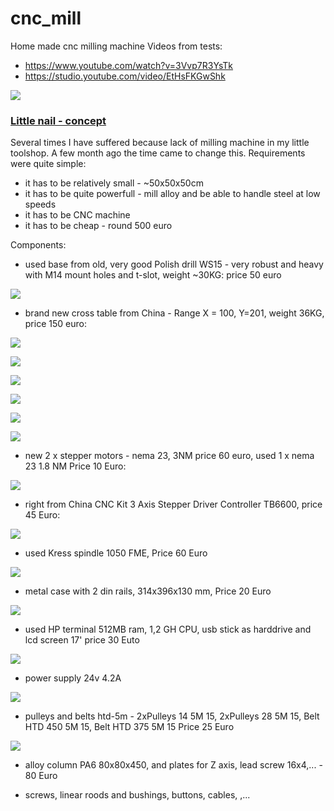 # cnc_mill
Home made cnc milling machine
Videos from tests:

- https://www.youtube.com/watch?v=3Vvp7R3YsTk
- https://studio.youtube.com/video/EtHsFKGwShk

[![](https://markdown-videos-api.jorgenkh.no/www.youtube.com/watch?v=EtHsFKGwShk)](www.youtube.com/watch?v=EtHsFKGwShk)

### [Little nail - concept](https://little-nail.blogspot.com/2015/08/little-nail-concept.html)

Several times I have suffered because lack of milling machine in my little toolshop. A few month ago the time came to change this. Requirements were quite simple:  
- it has to be relatively small - ~50x50x50cm  
- it has to be quite powerfull - mill alloy and be able to handle steel at low speeds  
- it has to be CNC machine  
- it has to be cheap - round 500 euro  
  
Components:  
  
- used base from old, very good Polish drill WS15 - very robust and heavy with M14 mount holes and t-slot, weight ~30KG: price 50 euro  
  

[![](https://blogger.googleusercontent.com/img/b/R29vZ2xl/AVvXsEhzM-Y2v5iljNB-lXq6JpANpPdyPnDjSfHMRZhPvWzM_EYJ_TI-4OMtsCtP_KevsxTiadu1XbxZZOIkiTRf6KQ5dlDcj6X60xH5hmngHErP7lPRM_fOfpkyKgBqKE709n_Aq5z-44giM3lI/s1600/base.jpg)](https://blogger.googleusercontent.com/img/b/R29vZ2xl/AVvXsEhzM-Y2v5iljNB-lXq6JpANpPdyPnDjSfHMRZhPvWzM_EYJ_TI-4OMtsCtP_KevsxTiadu1XbxZZOIkiTRf6KQ5dlDcj6X60xH5hmngHErP7lPRM_fOfpkyKgBqKE709n_Aq5z-44giM3lI/s1600/base.jpg)

  
  
  
  
  
  
  
  
  
  
  
  
  
- brand new cross table from China - Range X = 100, Y=201, weight 36KG, price 150 euro:  
  
  

[![](https://blogger.googleusercontent.com/img/b/R29vZ2xl/AVvXsEjsB3_Gzp5sePn2zpbzM8n6_HbS7JnRCiSkHlQY5jH8KeiGQr-MuLt3arm3jjhz88fxM5cQBnva5-Jc_7t4bOL9sltiYVK2zHyvWuoThl0DPrW18_oxo_deQBM6MC5C7FusE5Mrx4mFfQ4o/s320/stk_495x165_zdjwym_1.jpg)](https://blogger.googleusercontent.com/img/b/R29vZ2xl/AVvXsEjsB3_Gzp5sePn2zpbzM8n6_HbS7JnRCiSkHlQY5jH8KeiGQr-MuLt3arm3jjhz88fxM5cQBnva5-Jc_7t4bOL9sltiYVK2zHyvWuoThl0DPrW18_oxo_deQBM6MC5C7FusE5Mrx4mFfQ4o/s1600/stk_495x165_zdjwym_1.jpg)

  

[![](https://blogger.googleusercontent.com/img/b/R29vZ2xl/AVvXsEg5LIZkaw79CDvRwDjrz-E8PE_tM3quAHnNuYe3VESAS7WIoPCJLr3O8hg02YQ17YcuHPrGp0IKHkwfwCTFKrChX9G8vwcvs7F8J9K0PNzlY6OwPsJOX8L1Sefc2BkHr1TzaWdUA0hNZyQ4/s200/stk_495x165_zdjwym_2.jpg)](https://blogger.googleusercontent.com/img/b/R29vZ2xl/AVvXsEg5LIZkaw79CDvRwDjrz-E8PE_tM3quAHnNuYe3VESAS7WIoPCJLr3O8hg02YQ17YcuHPrGp0IKHkwfwCTFKrChX9G8vwcvs7F8J9K0PNzlY6OwPsJOX8L1Sefc2BkHr1TzaWdUA0hNZyQ4/s1600/stk_495x165_zdjwym_2.jpg)

  

[![](https://blogger.googleusercontent.com/img/b/R29vZ2xl/AVvXsEhtpFoysjoCSJKixv9otpLxhkgtG17cRnQREMlZgow6nmztQ1b0cdIo2-SNnLK05fvQSKbN7KhRis-l29fbTjsk2FYNNDEsBggL2pdmiVCBWs8W5g7Wu_9mkklk38pO5nPa36t3_RmTkeKW/s320/stk_495x165_zdjwym_3.jpg)](https://blogger.googleusercontent.com/img/b/R29vZ2xl/AVvXsEhtpFoysjoCSJKixv9otpLxhkgtG17cRnQREMlZgow6nmztQ1b0cdIo2-SNnLK05fvQSKbN7KhRis-l29fbTjsk2FYNNDEsBggL2pdmiVCBWs8W5g7Wu_9mkklk38pO5nPa36t3_RmTkeKW/s1600/stk_495x165_zdjwym_3.jpg)

  

[![](https://blogger.googleusercontent.com/img/b/R29vZ2xl/AVvXsEjUKlpApuoNQE1g7f3nsbkNq9vIVg4d3Vm9zikMbJmwnGCgXwauNwQ1JSf9R95GNGoiljSXll-UoW91R_WK_QZi883wUSLF9habdYRG63iONWCUzMsm_zeI72BJ5J7cyAjrwVHWWeWW_C9F/s320/stk_495x165_zdjwym_4.jpg)](https://blogger.googleusercontent.com/img/b/R29vZ2xl/AVvXsEjUKlpApuoNQE1g7f3nsbkNq9vIVg4d3Vm9zikMbJmwnGCgXwauNwQ1JSf9R95GNGoiljSXll-UoW91R_WK_QZi883wUSLF9habdYRG63iONWCUzMsm_zeI72BJ5J7cyAjrwVHWWeWW_C9F/s1600/stk_495x165_zdjwym_4.jpg)

  

[![](https://blogger.googleusercontent.com/img/b/R29vZ2xl/AVvXsEiLwbLohofxv8eTYzFQA5OtNKvuEto3LhmnyLw-OW3eHF9trq80g1CKI9665z3rP5esmJpcLyIWYeZuqvI3Tr17JxsloGR3jdWpDUAfLcw6uKYsx1DkyDFJG7YlllEf6BQyaUVaStWp0gp9/s320/stk_495x165_zdjwym_5.jpg)](https://blogger.googleusercontent.com/img/b/R29vZ2xl/AVvXsEiLwbLohofxv8eTYzFQA5OtNKvuEto3LhmnyLw-OW3eHF9trq80g1CKI9665z3rP5esmJpcLyIWYeZuqvI3Tr17JxsloGR3jdWpDUAfLcw6uKYsx1DkyDFJG7YlllEf6BQyaUVaStWp0gp9/s1600/stk_495x165_zdjwym_5.jpg)

  

[![](https://blogger.googleusercontent.com/img/b/R29vZ2xl/AVvXsEhNM9bICLXWY0vtRQhWoq4UNNjFYOGGpb5IayyphcS1KVbZLbs_9r4dpoJHdQEtuCImyyVvPa54Qt_Z_jUEX4FUR4c-SQdYPlSjzcE-QD6yl2bxkR34z07JlixFoV1XYUDiXHdllDSa2F5x/s320/stk_495x165_zdjwym_6.jpg)](https://blogger.googleusercontent.com/img/b/R29vZ2xl/AVvXsEhNM9bICLXWY0vtRQhWoq4UNNjFYOGGpb5IayyphcS1KVbZLbs_9r4dpoJHdQEtuCImyyVvPa54Qt_Z_jUEX4FUR4c-SQdYPlSjzcE-QD6yl2bxkR34z07JlixFoV1XYUDiXHdllDSa2F5x/s1600/stk_495x165_zdjwym_6.jpg)

  

  
- new 2 x stepper motors - nema 23, 3NM price 60 euro, used 1 x nema 23 1.8 NM Price 10 Euro:  
  

[![](https://blogger.googleusercontent.com/img/b/R29vZ2xl/AVvXsEjagdVPV0fbGEPd1JrfLWdFbWg2Yor6_e_X-Vy4ve42EbKpb2b33AVZQxedjLykOZxVKdykNSQsA5yjDz4aahAEJ14JXpdmzuU0wlUpti1gHT11GCSLRiOhMBaVSqmv98aFWcEn149GZvo9/s320/steppers.jpg)](https://blogger.googleusercontent.com/img/b/R29vZ2xl/AVvXsEjagdVPV0fbGEPd1JrfLWdFbWg2Yor6_e_X-Vy4ve42EbKpb2b33AVZQxedjLykOZxVKdykNSQsA5yjDz4aahAEJ14JXpdmzuU0wlUpti1gHT11GCSLRiOhMBaVSqmv98aFWcEn149GZvo9/s1600/steppers.jpg)

  
  
- right from China CNC Kit 3 Axis Stepper Driver Controller TB6600, price 45 Euro:  
  

[![](https://blogger.googleusercontent.com/img/b/R29vZ2xl/AVvXsEi6oIuHNWMAPv-AGSC_bSRN36MwpI1jxgqOJk3fenv4Rl_sLKneKk0yVnlwnwWBafadfUAIaJN3gSW7_06kQ9VhxqHgayPU3xxysRYnspll3O0oAthqgdwammorS9BRxz4NUbgWKBnVP0yq/s1600/CNC-Kit-3-Axis-Stepper-Driver-Controller-TB6600-5A-Stepping-Motor-Driver-Board-Aluminum-Box-with.jpg_220x220.jpg)](https://blogger.googleusercontent.com/img/b/R29vZ2xl/AVvXsEi6oIuHNWMAPv-AGSC_bSRN36MwpI1jxgqOJk3fenv4Rl_sLKneKk0yVnlwnwWBafadfUAIaJN3gSW7_06kQ9VhxqHgayPU3xxysRYnspll3O0oAthqgdwammorS9BRxz4NUbgWKBnVP0yq/s1600/CNC-Kit-3-Axis-Stepper-Driver-Controller-TB6600-5A-Stepping-Motor-Driver-Board-Aluminum-Box-with.jpg_220x220.jpg)

  
  
  
- used Kress spindle 1050 FME, Price 60 Euro  

[![](https://blogger.googleusercontent.com/img/b/R29vZ2xl/AVvXsEgv-72jybcY_598I-06_rzsFb5reQ1cRxFmLcT3nX_GMMaAWGKFyPNxKZIVNrkp4LEPwuN8oRox8IvjC3KNg51N8BTIlErUQhUyPrPqqJYUG_5YF8w0CZH6FWae2WVbkRjg4iadBhUahfPi/s320/kress.jpg)](https://blogger.googleusercontent.com/img/b/R29vZ2xl/AVvXsEgv-72jybcY_598I-06_rzsFb5reQ1cRxFmLcT3nX_GMMaAWGKFyPNxKZIVNrkp4LEPwuN8oRox8IvjC3KNg51N8BTIlErUQhUyPrPqqJYUG_5YF8w0CZH6FWae2WVbkRjg4iadBhUahfPi/s1600/kress.jpg)

  
  
- metal case with 2 din rails, 314x396x130 mm, Price 20 Euro  
  

[![](https://blogger.googleusercontent.com/img/b/R29vZ2xl/AVvXsEhO5No7yggSmiScdZGXo9kTjVdq5G0qMQaTrhU_XXzl4CStXaW1qtn8pobNz3vIf5NMzN-UfzdoM4sqjDBE1Z-If0Au2WImSMtWWpM8Z1oEMwzS78YlKhAMCb3i_k5RO3G8F5hgFM1m8Xtp/s320/case.jpg)](https://blogger.googleusercontent.com/img/b/R29vZ2xl/AVvXsEhO5No7yggSmiScdZGXo9kTjVdq5G0qMQaTrhU_XXzl4CStXaW1qtn8pobNz3vIf5NMzN-UfzdoM4sqjDBE1Z-If0Au2WImSMtWWpM8Z1oEMwzS78YlKhAMCb3i_k5RO3G8F5hgFM1m8Xtp/s1600/case.jpg)

  
  
- used HP terminal 512MB ram, 1,2 GH CPU, usb stick as harddrive and lcd screen 17' price 30 Euto  

[![](https://blogger.googleusercontent.com/img/b/R29vZ2xl/AVvXsEhe7t1VnQ3zYHvSPyrp8mORGxYFiidHXOjmA9HK29UBMcP7kS4eSD5tXOGIHrqk3BzvYQMMufCqI4sPH2gs0RCGcw6H1FQxtlUWo5EOMG-4uT7LErVYIwC69Rct0oXGoAlFr9IRVbAJAGs4/s320/terminal.jpg)](https://blogger.googleusercontent.com/img/b/R29vZ2xl/AVvXsEhe7t1VnQ3zYHvSPyrp8mORGxYFiidHXOjmA9HK29UBMcP7kS4eSD5tXOGIHrqk3BzvYQMMufCqI4sPH2gs0RCGcw6H1FQxtlUWo5EOMG-4uT7LErVYIwC69Rct0oXGoAlFr9IRVbAJAGs4/s1600/terminal.jpg)

  
- power supply 24v 4.2A  

[![](https://blogger.googleusercontent.com/img/b/R29vZ2xl/AVvXsEgg2d00Nx1IVenksKimQ9jbz68efKn9_SiDEKycQApuG2M661JkPGtaja7BscBM0oHYzyt5goz2q-NVrvq7DrvO94Dm2KwQAb3_JRX7fHzxghfIDD3Sn_cp0MDk5fckuTg78Jra5IvdRdv8/s320/power_supply.jpg)](https://blogger.googleusercontent.com/img/b/R29vZ2xl/AVvXsEgg2d00Nx1IVenksKimQ9jbz68efKn9_SiDEKycQApuG2M661JkPGtaja7BscBM0oHYzyt5goz2q-NVrvq7DrvO94Dm2KwQAb3_JRX7fHzxghfIDD3Sn_cp0MDk5fckuTg78Jra5IvdRdv8/s1600/power_supply.jpg)

  
  
- pulleys and belts htd-5m - 2xPulleys 14 5M 15, 2xPulleys 28 5M 15, Belt HTD 450 5M 15, Belt HTD 375 5M 15 Price 25 Euro  
  

[![](https://blogger.googleusercontent.com/img/b/R29vZ2xl/AVvXsEjbgSw8TABDt1R9n7VZd1T5ZWXw7RI9GyfBizyoBFpndBl0ExyRTOSNxCt-7cpDrptpUXFTRPdJb-ejYlHLoQqzpkzYWzWaEMcO0nrjASLE2t09v6zJrDOq9sihqtsFGvbfV8lHD8z8pL7S/s320/pulley.jpg)](https://blogger.googleusercontent.com/img/b/R29vZ2xl/AVvXsEjbgSw8TABDt1R9n7VZd1T5ZWXw7RI9GyfBizyoBFpndBl0ExyRTOSNxCt-7cpDrptpUXFTRPdJb-ejYlHLoQqzpkzYWzWaEMcO0nrjASLE2t09v6zJrDOq9sihqtsFGvbfV8lHD8z8pL7S/s1600/pulley.jpg)

  
- alloy column PA6 80x80x450, and plates for Z axis, lead screw 16x4,... - 80 Euro  
  
- screws, linear roods and bushings, buttons, cables, ,...
